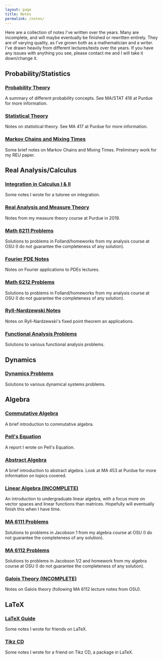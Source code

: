 ```yaml
---
layout: page
title: Notes
permalink: /notes/
---
```


Here are a collection of notes I've written over the years. Many are incomplete, and will maybe eventually be finished or rewritten entirely. They are of varying quality, as I've grown both as a mathematician and a writer. I've drawn heavily from different lectures/texts over the years. If you have any issues with anything you see, please contact me and I will take it down/change it.

## Probability/Statistics

<h3> <a class = "link-style" href="/files/ProbabilityNoteswithProofs.pdf">Probability Theory </a> </h3>
A summary of different probability concepts. See MA/STAT 416 at Purdue for more information.

<h3> <a class = "link-style" href="/files/statisticaltheory.pdf">Statistical Theory </a> </h3>
<p>Notes on statistical theory. See MA 417 at Purdue for more information.</p>

<h3> <a class = "link-style" href="/files/notes.pdf"> Markov Chains and Mixing Times</a> </h3>
<p>Some brief notes on Markov Chains and Mixing Times. Preliminary work for my REU paper.</p>
        
## Real Analysis/Calculus

<h3> <a class = "link-style" href="https://docs.google.com/document/d/1q5JI4Q1YQy5zTyu7gNkEHj68L7lSFcuMjIzmMuhBME0/edit?usp=sharing">Integration in Calculus I & II</a> </h3>
<p>Some notes I wrote for a tutoree on integration. </p>
        
<h3> <a class = "link-style" href="/files/Real_Analysis_and_Measure_Theory.pdf">Real Analysis and Measure Theory </a> </h3>
<p>Notes from my measure theory course at Purdue in 2019. </p>
        
<h3> <a class = "link-style" href="/files/MA_6211.pdf">Math 6211 Problems</a></h3>
<p>Solutions to problems in Folland/homeworks from my analysis course at OSU (I do not guarantee the completeness of any solution). </p>
        
<h3> <a class = "link-style" href="/files/heat.pdf">Fourier PDE Notes</a></h3>
<p>Notes on Fourier applications to PDEs lectures. </p>
        
<h3> <a class="link-style" href="/files/MA_6212.pdf">Math 6212 Problems</a> </h3>
<p>Solutions to problems in Folland/homeworks from my analysis course at OSU (I do not guarantee the completeness of any solution).</p>

<h3> <a class = "link-style" href="/files/fixedpoint.pdf">Ryll-Nardzewski Notes</a> </h3>
<p>Notes on Ryll-Nardzewski's fixed point theorem an applications.</p>

<h3> <a class = "link-style" href="/files/Functional_Analysis.pdf">Functional Analysis Problems</a> </h3>
<p>Solutions to various functional analysis problems.</p>

## Dynamics

<h3> <a class = "link-style" href="/files/Dynamics.pdf">Dynamics Problems</a> </h3>
<p>Solutions to various dynamical systems problems.</p>

## Algebra

<h3> <a class="link-style" href="/files/Commutative_Algebra_Notes.pdf">Commutative Algebra</a> </h3>
<p>A brief introduction to commutative algebra.  </p>
        
<h3> <a class="link-style" href="/files/essay_2.pdf">Pell's Equation</a> </h3>
<p>A report I wrote on Pell's Equation.</p>

<h3> <a class="link-style" href="/files/abstractalgebranotes.pdf">Abstract Algebra</a> </h3>
<p>A brief introduction to abstract algebra. Look at MA 453 at Purdue for more information on topics covered. </p>
        
<h3> <a class="link-style" href="/files/LAnotes.pdf">Linear Algebra (INCOMPLETE)</a> </h3>
<p>An introduction to undergraduate linear algebra, with a focus more on vector spaces and linear functions than matrices. Hopefully will eventually finish this when I have time.</p>
        
<h3> <a class="link-style" href="/files/MA_6111.pdf">MA 6111 Problems</a> </h3>
<p>Solutions to problems in Jacobson 1 from my algebra course at OSU (I do not guarantee the completeness of any solution).</p>

<h3> <a class="link-style" href="/files/MA_6112.pdf">MA 6112 Problems</a> </h3>
<p>Solutions to problems in Jacobson 1/2 and homework from my algebra course at OSU (I do not guarantee the completeness of any solution).</p>
        
<h3> <a class="link-style" href="/files/galois.pdf">Galois Theory (INCOMPLETE)</a> </h3>
<p>Notes on Galois theory (following MA 6112 lecture notes from OSU).</p>
        
## LaTeX

<h3> <a class = "link-style" href="/files/LaTeX_Guide.pdf">LaTeX Guide</a> </h3>
<p>Some notes I wrote for friends on LaTeX. </p>
        
<h3> <a class="link-style" href="/files/tikzcd.pdf">Tikz CD</a> </h3>
<p>Some notes I wrote for a friend on Tikz CD, a package in LaTeX.  </p>
     

